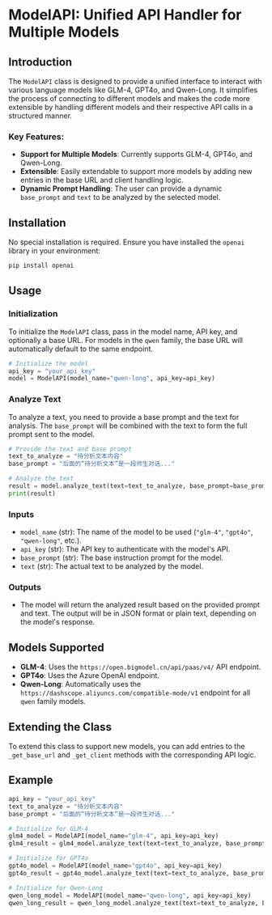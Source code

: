 
# ModelAPI: Unified API Handler for Multiple Models

## Introduction
The `ModelAPI` class is designed to provide a unified interface to interact with various language models like GLM-4, GPT4o, and Qwen-Long. It simplifies the process of connecting to different models and makes the code more extensible by handling different models and their respective API calls in a structured manner.

### Key Features:
- **Support for Multiple Models**: Currently supports GLM-4, GPT4o, and Qwen-Long.
- **Extensible**: Easily extendable to support more models by adding new entries in the base URL and client handling logic.
- **Dynamic Prompt Handling**: The user can provide a dynamic `base_prompt` and `text` to be analyzed by the selected model.

## Installation

No special installation is required. Ensure you have installed the `openai` library in your environment:

```bash
pip install openai
```

## Usage

### Initialization
To initialize the `ModelAPI` class, pass in the model name, API key, and optionally a base URL. For models in the `qwen` family, the base URL will automatically default to the same endpoint.

```python
# Initialize the model
api_key = "your_api_key"
model = ModelAPI(model_name="qwen-long", api_key=api_key)
```

### Analyze Text
To analyze a text, you need to provide a base prompt and the text for analysis. The `base_prompt` will be combined with the text to form the full prompt sent to the model.

```python
# Provide the text and base prompt
text_to_analyze = "待分析文本内容"
base_prompt = "后面的“待分析文本”是一段师生对话..."

# Analyze the text
result = model.analyze_text(text=text_to_analyze, base_prompt=base_prompt)
print(result)
```

### Inputs
- `model_name` (str): The name of the model to be used (`"glm-4"`, `"gpt4o"`, `"qwen-long"`, etc.).
- `api_key` (str): The API key to authenticate with the model's API.
- `base_prompt` (str): The base instruction prompt for the model.
- `text` (str): The actual text to be analyzed by the model.

### Outputs
- The model will return the analyzed result based on the provided prompt and text. The output will be in JSON format or plain text, depending on the model's response.

## Models Supported
- **GLM-4**: Uses the `https://open.bigmodel.cn/api/paas/v4/` API endpoint.
- **GPT4o**: Uses the Azure OpenAI endpoint.
- **Qwen-Long**: Automatically uses the `https://dashscope.aliyuncs.com/compatible-mode/v1` endpoint for all `qwen` family models.

## Extending the Class
To extend this class to support new models, you can add entries to the `_get_base_url` and `_get_client` methods with the corresponding API logic.

## Example
```python
api_key = "your_api_key"
text_to_analyze = "待分析文本内容"
base_prompt = "后面的“待分析文本”是一段师生对话..."

# Initialize for GLM-4
glm4_model = ModelAPI(model_name="glm-4", api_key=api_key)
glm4_result = glm4_model.analyze_text(text=text_to_analyze, base_prompt=base_prompt)

# Initialize for GPT4o
gpt4o_model = ModelAPI(model_name="gpt4o", api_key=api_key)
gpt4o_result = gpt4o_model.analyze_text(text=text_to_analyze, base_prompt=base_prompt)

# Initialize for Qwen-Long
qwen_long_model = ModelAPI(model_name="qwen-long", api_key=api_key)
qwen_long_result = qwen_long_model.analyze_text(text=text_to_analyze, base_prompt=base_prompt)
```
